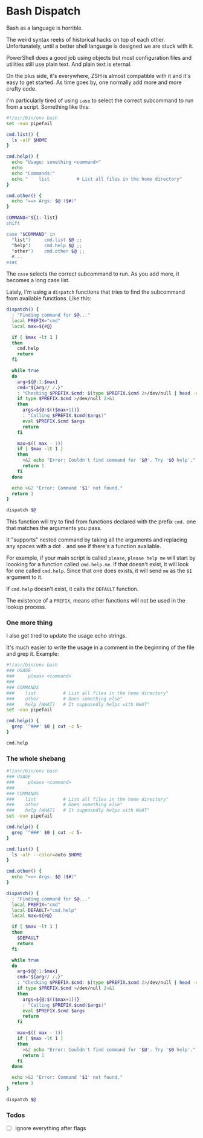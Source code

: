# Bash Dispatch

Bash as a language is horrible.

The weird syntax reeks of historical hacks on top of each other. Unfortunately,
until a better shell language is designed we are stuck with it.

PowerShell does a good job using objects but most configuration files and
utilities still use plain text. And plain text is eternal.

On the plus side, it's everywhere, ZSH is almost compatible with it and it's
easy to get started. As time goes by, one normally add more and more crufty
code.

I'm particularly tired of using `case` to select the correct subcommand to run
from a script. Something like this:

```bash
#!/usr/bin/env bash
set -euo pipefail

cmd.list() {
  ls -alF $HOME
}

cmd.help() {
  echo "Usage: something <command>"
  echo
  echo "Commands:"
  echo "    list          # List all files in the home directory"
}

cmd.other() {
  echo "==> Args: $@ ($#)"
}

COMMAND="${1:-list}
shift

case "$COMMAND" in
  "list")     cmd.list $@ ;;
  "help")     cmd.help $@ ;;
  "other")    cmd.other $@ ;;
  #...
esac
```

The `case` selects the correct subcommand to run. As you add more, it becomes a
long case list.

Lately, I'm using a `dispatch` functions that tries to find the subcommand from
available functions. Like this:

```bash
dispatch() {
  : "Finding command for $@..."
  local PREFIX="cmd"
  local max=${#@}

  if [ $max -lt 1 ]
  then
    cmd.help
    return
  fi

  while true
  do
    arg=${@:1:$max}
    cmd="${arg// /.}"
    : "Checking $PREFIX.$cmd: $(type $PREFIX.$cmd 2>/dev/null | head -n 1)"
    if type $PREFIX.$cmd >/dev/null 2>&1
    then
      args=${@:$(($max+1))}
      : "Calling $PREFIX.$cmd($args)"
      eval $PREFIX.$cmd $args
      return
    fi

    max=$(( max - 1))
    if [ $max -lt 1 ]
    then
      >&2 echo "Error: Couldn't find command for '$@'. Try '$0 help'."
      return 1
    fi
  done

  echo >&2 "Error: Command '$1' not found."
  return 1
}

dispatch $@

```

This function will try to find from functions declared with the prefix `cmd.`
one that matches the arguments you pass.

It "supports" nested command by taking all the arguments and replacing any
spaces with a dot `.` and see if there's a function available.

For example, if your main script is called `please`, `please help me` will start
by loooking for a function called `cmd.help.me`. If that doesn't exist, it will
look for one called `cmd.help`. Since that one does exists, it will send `me` as
the `$1` argument to it.

If `cmd.help` doesn't exist, it calls the `DEFAULT` function.

The existence of a `PREFIX`, means other functions will not be used in the
lookup process.


### One more thing

I also get tired to update the usage echo strings.

It's much easier to write the usage in a comment in the beginning of the file
and grep it. Example:

```bash
#!/usr/bin/env bash
### USAGE
###     please <command>
###
### COMMANDS
###    list          # List all files in the home directory"
###    other         # Does something else"
###    help [WHAT]   # It supposedly helps with WHAT"
set -euo pipefail

cmd.help() {
  grep '^###' $0 | cut -c 5-
}

cmd.help
```

### The whole shebang

```bash
#!/usr/bin/env bash
### USAGE
###     please <command>
###
### COMMANDS
###    list          # List all files in the home directory"
###    other         # Does something else"
###    help [WHAT]   # It supposedly helps with WHAT"
set -euo pipefail

cmd.help() {
  grep '^###' $0 | cut -c 5-
}

cmd.list() {
  ls -alF --color=auto $HOME
}

cmd.other() {
  echo "==> Args: $@ ($#)"
}

dispatch() {
  : "Finding command for $@..."
  local PREFIX="cmd"
  local DEFAULT="cmd.help"
  local max=${#@}

  if [ $max -lt 1 ]
  then
    $DEFAULT
    return
  fi

  while true
  do
    arg=${@:1:$max}
    cmd="${arg// /.}"
    : "Checking $PREFIX.$cmd: $(type $PREFIX.$cmd 2>/dev/null | head -n 1)"
    if type $PREFIX.$cmd >/dev/null 2>&1
    then
      args=${@:$(($max+1))}
      : "Calling $PREFIX.$cmd($args)"
      eval $PREFIX.$cmd $args
      return
    fi

    max=$(( max - 1))
    if [ $max -lt 1 ]
    then
      >&2 echo "Error: Couldn't find command for '$@'. Try '$0 help'."
      return 1
    fi
  done

  echo >&2 "Error: Command '$1' not found."
  return 1
}

dispatch $@
```

### Todos

- [ ] Ignore everything after flags
